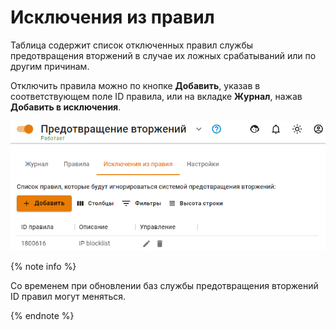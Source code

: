 # Исключения из правил

Таблица содержит список отключенных правил службы предотвращения вторжений в случае их ложных срабатываний или по другим причинам.

Отключить правила можно по кнопке **Добавить**, указав в соответствующем поле ID правила, или на вкладке **Журнал**, нажав **Добавить в исключения**. 

![](../../../../_images/exception-rules.png)

{% note info %}

Со временем при обновлении баз службы предотвращения вторжений ID правил могут меняться.

{% endnote %}

